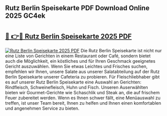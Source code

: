 ## Rutz Berlin Speisekarte PDF Download Online 2025 GC4ek

# <h2><a href="http://gccb6o6.nevu.top/?p=Rutz+Berlin+Speisekarte">🔗 👉🔴 Rutz Berlin Speisekarte 2025 PDF</a></h2>

[![Rutz Berlin Speisekarte 2025 PDF](https://i.imgur.com/dBaPXMq.png)](http://gccb6o6.nevu.top/?p=Rutz+Berlin+Speisekarte)
Die Rutz Berlin Speisekarte ist nicht nur eine Liste von Gerichten in einem Restaurant oder Café, sondern bietet auch die Möglichkeit, ein köstliches und für Ihren Geschmack geeignetes Gericht auszuwählen. Wenn Sie etwas Leichtes und Frisches suchen, empfehlen wir Ihnen, unsere Salate aus unserer Salatabteilung auf der Rutz Berlin Speisekarte unserer Cafeteria zu probieren. Für Fleischliebhaber gibt es auf unserer Rutz Berlin Speisekarte eine Auswahl an Gerichten: Rindfleisch, Schweinefleisch, Huhn und Fisch. Unseren Auserwählten bieten wir Gourmet-Gerichte wie Schaschlik und Steak an, die auf frischem Feuer zubereitet werden. Wenn es Ihnen schwer fällt, eine Menüauswahl zu treffen, ist unser Team bereit, Ihnen zu helfen und Ihnen einen komfortablen und angenehmen Service zu bieten.
